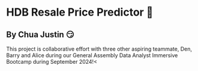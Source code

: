 <h1>HDB Resale Price Predictor 🏡 </h1>
<h2>By Chua Justin 😏</h2>

This project is collaborative effort with three other aspiring teammate, Den, Barry and Alice during our General Assembly Data Analyst Immersive Bootcamp during September 2024!<
